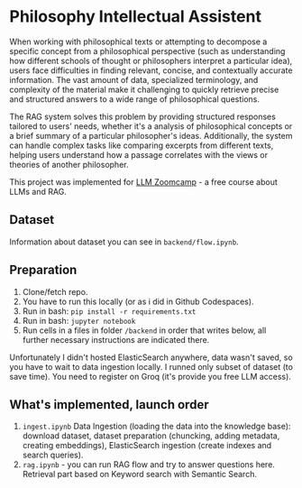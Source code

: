 # Philosophy Intellectual Assistent

When working with philosophical texts or attempting to decompose a specific concept from a philosophical perspective (such as understanding how different schools of thought or philosophers interpret a particular idea), users face difficulties in finding relevant, concise, and contextually accurate information. The vast amount of data, specialized terminology, and complexity of the material make it challenging to quickly retrieve precise and structured answers to a wide range of philosophical questions.

The RAG system solves this problem by providing structured responses tailored to users' needs, whether it's a  analysis of philosophical concepts or a brief summary of a particular philosopher's ideas. Additionally, the system can handle complex tasks like comparing excerpts from different texts, helping users understand how a passage correlates with the views or theories of another philosopher.

This project was implemented for [LLM Zoomcamp](https://github.com/DataTalksClub/llm-zoomcamp) - a free course about LLMs and RAG.

## Dataset

Information about dataset you can see in `backend/flow.ipynb`.

## Preparation

1. Clone/fetch repo.
2. You have to run this locally (or as i did in Github Codespaces).
3. Run in bash: `pip install -r requirements.txt`
4. Run in bash: `jupyter notebook`
4. Run cells in a files in folder `/backend` in order that writes below, all further necessary instructions are indicated there. 

Unfortunately I didn't hosted ElasticSearch anywhere, data wasn't saved, so you have to wait to data ingestion locally. I runned only subset of dataset (to save time).
You need to register on Groq (it's provide you free LLM access).

## What's implemented, launch order

1. `ingest.ipynb` Data Ingestion (loading the data into the knowledge base): download dataset, dataset preparation (chuncking, adding metadata, creating embeddings), ElasticSearch ingestion (create indexes and search queries). 
2. `rag.ipynb` - you can run RAG flow and try to answer questions here. Retrieval part based on Keyword search with Semantic Search.
